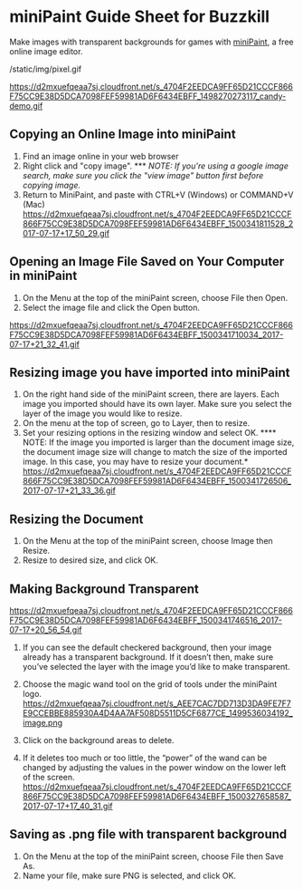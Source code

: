 # miniPaint Guide Sheet for Buzzkill
Make images with transparent backgrounds for games with [miniPaint](http://viliusle.github.io/miniPaint/), a free online image editor.

/static/img/pixel.gif

https://d2mxuefqeaa7sj.cloudfront.net/s_4704F2EEDCA9FF65D21CCCF866F75CC9E38D5DCA7098FEF59981AD6F6434EBFF_1498270273117_candy-demo.gif

## **Copying an Online Image into miniPaint**
1. Find an image online in your web browser
2. Right click and "copy image". *** *NOTE: If you're using a google image search, make sure you click the "view image" button first before copying image.* 
3. Return to MiniPaint, and paste with CTRL+V (Windows) or COMMAND+V (Mac)
https://d2mxuefqeaa7sj.cloudfront.net/s_4704F2EEDCA9FF65D21CCCF866F75CC9E38D5DCA7098FEF59981AD6F6434EBFF_1500341811528_2017-07-17+17_50_29.gif

## **Opening an Image File Saved on Your Computer in miniPaint**
1. On the Menu at the top of the miniPaint screen, choose File then Open. 
2. Select the image file and click the Open button. 



https://d2mxuefqeaa7sj.cloudfront.net/s_4704F2EEDCA9FF65D21CCCF866F75CC9E38D5DCA7098FEF59981AD6F6434EBFF_1500341710034_2017-07-17+21_32_41.gif

## **Resizing image you have imported into miniPaint**
1. On the right hand side of the miniPaint screen, there are layers. Each image you imported should have its own layer. Make sure you select the layer of the image you would like to resize. 
2. On the menu at the top of screen, go to Layer, then to resize. 
3. Set your resizing options in the resizing window and select OK.  **** NOTE: If the image you imported is larger than the document image size, the document image size will change to match the size of the imported image. In this case, you may have to resize your document.* 
https://d2mxuefqeaa7sj.cloudfront.net/s_4704F2EEDCA9FF65D21CCCF866F75CC9E38D5DCA7098FEF59981AD6F6434EBFF_1500341726506_2017-07-17+21_33_36.gif

## **Resizing the Document**
1. On the Menu at the top of the miniPaint screen, choose Image then Resize. 
2. Resize to desired size, and click OK. 
## **Making Background Transparent**
https://d2mxuefqeaa7sj.cloudfront.net/s_4704F2EEDCA9FF65D21CCCF866F75CC9E38D5DCA7098FEF59981AD6F6434EBFF_1500341746516_2017-07-17+20_56_54.gif

1. If you can see the default checkered background, then your image already has a transparent background. If it doesn’t then, make sure you’ve selected the layer with the image you’d like to make transparent. 
2. Choose the magic wand tool on the grid of tools under the miniPaint logo. 
https://d2mxuefqeaa7sj.cloudfront.net/s_AEE7CAC7DD713D3DA9FE7F7E9CCEBBE885930A4D4AA7AF508D5511D5CF6877CE_1499536034192_image.png

3. Click on the background areas to delete. 
4. If it deletes too much or too little, the “power” of the wand can be changed by adjusting the values in the power window on the lower left of the screen. 
https://d2mxuefqeaa7sj.cloudfront.net/s_4704F2EEDCA9FF65D21CCCF866F75CC9E38D5DCA7098FEF59981AD6F6434EBFF_1500327658587_2017-07-17+17_40_31.gif

## **Saving as .png file with transparent background**
1. On the Menu at the top of the miniPaint screen, choose File then Save As. 
2. Name your file, make sure PNG is selected, and click OK. 

